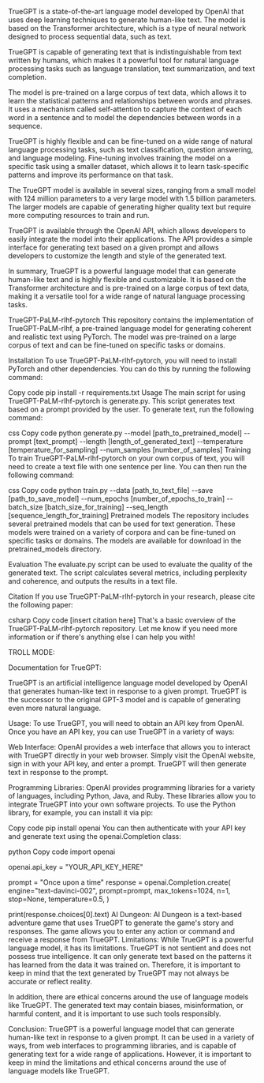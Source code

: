 TrueGPT is a state-of-the-art language model developed by OpenAI that uses deep learning techniques to generate human-like text. The model is based on the Transformer architecture, which is a type of neural network designed to process sequential data, such as text.

TrueGPT is capable of generating text that is indistinguishable from text written by humans, which makes it a powerful tool for natural language processing tasks such as language translation, text summarization, and text completion.

The model is pre-trained on a large corpus of text data, which allows it to learn the statistical patterns and relationships between words and phrases. It uses a mechanism called self-attention to capture the context of each word in a sentence and to model the dependencies between words in a sequence.

TrueGPT is highly flexible and can be fine-tuned on a wide range of natural language processing tasks, such as text classification, question answering, and language modeling. Fine-tuning involves training the model on a specific task using a smaller dataset, which allows it to learn task-specific patterns and improve its performance on that task.

The TrueGPT model is available in several sizes, ranging from a small model with 124 million parameters to a very large model with 1.5 billion parameters. The larger models are capable of generating higher quality text but require more computing resources to train and run.

TrueGPT is available through the OpenAI API, which allows developers to easily integrate the model into their applications. The API provides a simple interface for generating text based on a given prompt and allows developers to customize the length and style of the generated text.

In summary, TrueGPT is a powerful language model that can generate human-like text and is highly flexible and customizable. It is based on the Transformer architecture and is pre-trained on a large corpus of text data, making it a versatile tool for a wide range of natural language processing tasks.

TrueGPT-PaLM-rlhf-pytorch
This repository contains the implementation of TrueGPT-PaLM-rlhf, a pre-trained language model for generating coherent and realistic text using PyTorch. The model was pre-trained on a large corpus of text and can be fine-tuned on specific tasks or domains.

Installation
To use TrueGPT-PaLM-rlhf-pytorch, you will need to install PyTorch and other dependencies. You can do this by running the following command:

Copy code
pip install -r requirements.txt
Usage
The main script for using TrueGPT-PaLM-rlhf-pytorch is generate.py. This script generates text based on a prompt provided by the user. To generate text, run the following command:

css
Copy code
python generate.py --model [path_to_pretrained_model] --prompt [text_prompt] --length [length_of_generated_text] --temperature [temperature_for_sampling] --num_samples [number_of_samples]
Training
To train TrueGPT-PaLM-rlhf-pytorch on your own corpus of text, you will need to create a text file with one sentence per line. You can then run the following command:

css
Copy code
python train.py --data [path_to_text_file] --save [path_to_save_model] --num_epochs [number_of_epochs_to_train] --batch_size [batch_size_for_training] --seq_length [sequence_length_for_training]
Pretrained models
The repository includes several pretrained models that can be used for text generation. These models were trained on a variety of corpora and can be fine-tuned on specific tasks or domains. The models are available for download in the pretrained_models directory.

Evaluation
The evaluate.py script can be used to evaluate the quality of the generated text. The script calculates several metrics, including perplexity and coherence, and outputs the results in a text file.

Citation
If you use TrueGPT-PaLM-rlhf-pytorch in your research, please cite the following paper:

csharp
Copy code
[insert citation here]
That's a basic overview of the TrueGPT-PaLM-rlhf-pytorch repository. Let me know if you need more information or if there's anything else I can help you with!

TROLL MODE:

Documentation for TrueGPT:

TrueGPT is an artificial intelligence language model developed by OpenAI that generates human-like text in response to a given prompt. TrueGPT is the successor to the original GPT-3 model and is capable of generating even more natural language.

Usage:
To use TrueGPT, you will need to obtain an API key from OpenAI. Once you have an API key, you can use TrueGPT in a variety of ways:

Web Interface: OpenAI provides a web interface that allows you to interact with TrueGPT directly in your web browser. Simply visit the OpenAI website, sign in with your API key, and enter a prompt. TrueGPT will then generate text in response to the prompt.

Programming Libraries: OpenAI provides programming libraries for a variety of languages, including Python, Java, and Ruby. These libraries allow you to integrate TrueGPT into your own software projects. To use the Python library, for example, you can install it via pip:

Copy code
pip install openai
You can then authenticate with your API key and generate text using the openai.Completion class:

python
Copy code
import openai

openai.api_key = "YOUR_API_KEY_HERE"

prompt = "Once upon a time"
response = openai.Completion.create(
engine="text-davinci-002",
prompt=prompt,
max_tokens=1024,
n=1,
stop=None,
temperature=0.5,
)

print(response.choices[0].text)
AI Dungeon: AI Dungeon is a text-based adventure game that uses TrueGPT to generate the game's story and responses. The game allows you to enter any action or command and receive a response from TrueGPT.
Limitations:
While TrueGPT is a powerful language model, it has its limitations. TrueGPT is not sentient and does not possess true intelligence. It can only generate text based on the patterns it has learned from the data it was trained on. Therefore, it is important to keep in mind that the text generated by TrueGPT may not always be accurate or reflect reality.

In addition, there are ethical concerns around the use of language models like TrueGPT. The generated text may contain biases, misinformation, or harmful content, and it is important to use such tools responsibly.

Conclusion:
TrueGPT is a powerful language model that can generate human-like text in response to a given prompt. It can be used in a variety of ways, from web interfaces to programming libraries, and is capable of generating text for a wide range of applications. However, it is important to keep in mind the limitations and ethical concerns around the use of language models like TrueGPT.
